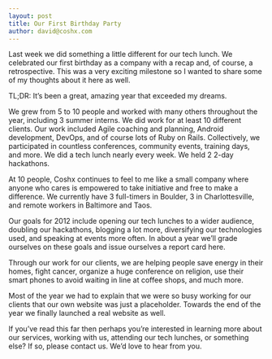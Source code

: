 ```yaml
---
layout: post
title: Our First Birthday Party
author: david@coshx.com
---
```

Last week we did something a little different for our tech lunch. We celebrated our first birthday as a company with a recap and, of course, a retrospective. This was a very exciting milestone so I wanted to share some of my thoughts about it here as well.

TL;DR: It’s been a great, amazing year that exceeded my dreams.

We grew from 5 to 10 people and worked with many others throughout the year, including 3 summer interns. We did work for at least 10 different clients. Our work included Agile coaching and planning, Android development, DevOps, and of course lots of Ruby on Rails. Collectively, we participated in countless conferences, community events, training days, and more. We did a tech lunch nearly every week. We held 2 2-day hackathons.

At 10 people, Coshx continues to feel to me like a small company where anyone who cares is empowered to take initiative and free to make a difference. We currently have 3 full-timers in Boulder, 3 in Charlottesville, and remote workers in Baltimore and Taos.

Our goals for 2012 include opening our tech lunches to a wider audience, doubling our hackathons, blogging a lot more, diversifying our technologies used, and speaking at events more often. In about a year we’ll grade ourselves on these goals and issue ourselves a report card here.

Through our work for our clients, we are helping people save energy in their homes, fight cancer, organize a huge conference on religion, use their smart phones to avoid waiting in line at coffee shops, and much more.

Most of the year we had to explain that we were so busy working for our clients that our own website was just a placeholder. Towards the end of the year we finally launched a real website as well.

If you’ve read this far then perhaps you’re interested in learning more about our services, working with us, attending our tech lunches, or something else? If so, please contact us. We’d love to hear from you.
